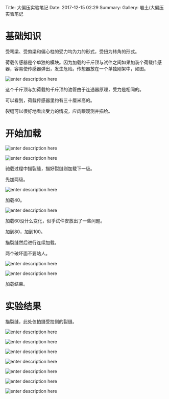 Title: 大偏压实验笔记
Date: 2017-12-15 02:29
Summary: 
Gallery: 岩土/大偏压实验笔记

# 基础知识

受弯梁、受剪梁和偏心柱的受力均为力的形式，受扭为转角的形式。

荷载传感器是个单独的模块。因为加载的千斤顶与试件之间如果加装个荷载传感器，容易使传感器弹出，发生危险。传想器放在一个单独刚架中，如图。

![enter description here](1.jpeg)

这个千斤顶与加荷载的千斤顶的油管由于连通器原理，受力是相同的。

可以看到，荷载传感器里约有三十厘米高的。

裂缝可以很好地看出受力的情况，应肉眼观测并描绘。

# 开始加载

![enter description here](2.jpeg)

![enter description here](3.jpeg)

驰载过程中描裂缝，描好裂缝则加载下一级。

先加两级。

![enter description here](4.jpeg)

加载40。

![enter description here](5.jpeg)

加载60没什么变化，似乎试件安放出了一些问题。

加到80，加到100。

描裂缝然后进行连续加载。

两个破坏面不要站人。

![enter description here](6.jpeg)

![enter description here](7.jpeg)

加载结束。

# 实验结果

描裂缝，此处仅拍摄受拉侧的裂缝。

![enter description here](8.jpeg)

![enter description here](9.jpeg)

![enter description here](10.jpeg)

![enter description here](11.jpeg)

![enter description here](12.jpeg)

![enter description here](13.jpeg)

![enter description here](14.jpeg)

